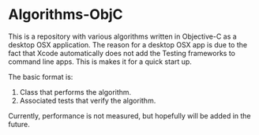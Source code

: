 # Algorithms-ObjC

This is a repository with various algorithms written in Objective-C as a desktop OSX application.  The reason for a desktop OSX app is due to the fact that Xcode automatically does not add the Testing frameworks to command line apps.  This is makes it for a quick start up.

The basic format is:
1.   Class that performs the algorithm.
2.   Associated tests that verify the algorithm.

Currently, performance is not measured, but hopefully will be added in the future.
